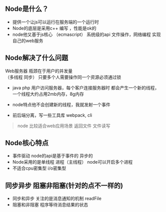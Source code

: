## Node是什么？
- 提供一个让js可以运行在服务端的一个运行时
- Node的底层是采用c++ 编写 ，性能是ok的
- node他又基于js核心 （ecmascript） 系统级的api 文件操作，网络编程 实现自己的web服务

## Node解决了什么问题
Web服务器 瓶颈在于用户的并发量  
（多线程 同步） 只要多个人需要操作同一个资源必须通过锁
- java php 用户访问服务器，每个客户连接服务器时 都会产生一个新的线程，一个线程大约占用2mb内存，8g内存
- node特点他不会创建新的线程，我就发射一个事件

- 前后端分离，写一些工具库 webpack, cli

> node 比较适合web应用场景  返回文件 文件读写

## Node核心特点
- 事件驱动  node的api是基于事件的 异步的
- Node采用的是单线程  进程（主线程）  node可以开启多个进程
- 不适合cpu密集型 i/o密集型

## 同步异步 阻塞非阻塞(针对的点不一样的)
- 同步和异步 关注的是消息通知的机制  readFile
- 阻塞和非阻塞 程序等待消息结果的状态

